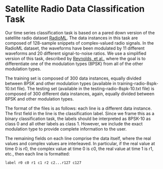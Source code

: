 # Satellite Radio Data Classification Task

Our time series classification task is based on a pared down version of the satellite radio dataset [RadioML](https://www.deepsig.io/datasets). The data instances in this task are composed of 128-sample snippets of complex-valued radio signals.  In the RadioML dataset, the waveforms have been modulated by 11 different waveforms and 20 different signal-to-noise ratios.  We use a simplified version of this task, described by [Reynolds, et al.](http://neuromorphic.eecs.utk.edu/publications/2018-07-24-a-comparison-of-neuromorphic-classification-tasks/), where the goal is to differentiate one of the modulation types (8PSK) from all of the other modulation types.  

The training set is composed of 300 data instances, equally divided between 8PSK and other modulation types (available in training-radio-8spk-10.txt file).  The testing set (available in the testing-radio-8spk-10.txt file) is composed of 300 different data instances, again, equally divided between 8PSK and other modulation types.

The format of the files is as follows: each line is a different data instance.  The first field in the line is the classification label.  Since we frame this as a binary classification task, the labels should be interpreted as 8PSK-10 as class 0 and all other labels as class 1.  However, we include the exact modulation type to provide complete information to the user. 

The remaining fields on each line comprise the data itself, where the real values and complex values are interleaved. In particular, if the real value at time 0 is r0, the complex value at time 0 is c0, the real value at time 1 is r1, etc., then each line is formatted:

`label r0 c0 r1 c1 r2 c2...r127 c127`
